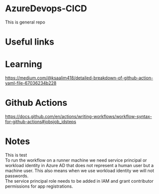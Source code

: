 # AzureDevops-CICD

This is general repo

# Useful links

# Learning
https://medium.com/@ksaalim418/detailed-breakdown-of-github-action-yaml-file-67036234b228

# Github Actions
https://docs.github.com/en/actions/writing-workflows/workflow-syntax-for-github-actions#jobsjob_idsteps


# Notes
This is test <br />
To run the workflow on a runner machine we need service principal or workload identity in Azure AD that does not represent a human user but a machine user. This also means when we use workload identity we will not passwords. <br />
The service principal role needs to be added in IAM and grant contributor permissions for app registrations.
